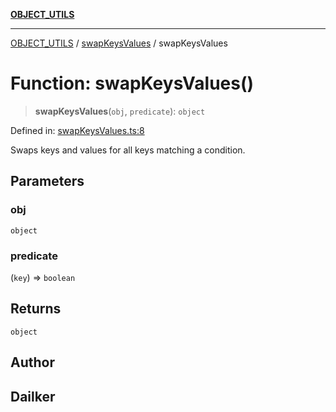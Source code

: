 [**OBJECT_UTILS**](../../README.md)

***

[OBJECT_UTILS](../../README.md) / [swapKeysValues](../README.md) / swapKeysValues

# Function: swapKeysValues()

> **swapKeysValues**(`obj`, `predicate`): `object`

Defined in: [swapKeysValues.ts:8](https://github.com/dailker/everyutil/blob/54be0bab567ca8e189c5982902c59f3b7981d51d/src/object/swapKeysValues.ts#L8)

Swaps keys and values for all keys matching a condition.

## Parameters

### obj

`object`

### predicate

(`key`) => `boolean`

## Returns

`object`

## Author

## Dailker
